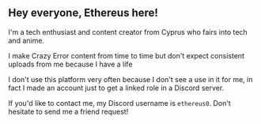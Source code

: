 ## Hey everyone, Ethereus here!

I'm a tech enthusiast and content creator from Cyprus who fairs into tech and anime.

I make Crazy Error content from time to time but don't expect consistent uploads from me because I have a life

I don't use this platform very often because I don't see a use in it for me, in fact I made an account just to get a linked role in a Discord server.

If you'd like to contact me, my Discord username is `ethereus0`. Don't hesitate to send me a friend request!

